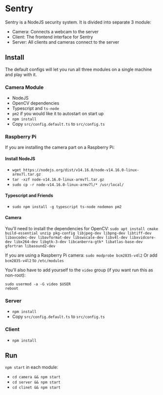 # Sentry

Sentry is a NodeJS security system.  It is divided into separate 3 module:
- Camera: Connects a webcam to the server
- Client: The frontend interface for Sentry
- Server: All clients and cameras connect to the server

## Install

The default configs will let you run all three modules on a single machine and play with it.

### Camera Module
- NodeJS
- OpenCV dependencies
- Typescript and `ts-node`
- `pm2` if you would like it to autostart on start up
- `npm install`
- Copy `src/config.default.ts` to `src/config.ts`


### Raspberry Pi
If you are installing the camera part on a Raspberry Pi:

#### Install NodeJS
- `wget https://nodejs.org/dist/v14.16.0/node-v14.16.0-linux-armv7l.tar.gz`
- `tar -xzf node-v14.16.0-linux-armv7l.tar.gz`
- `sudo cp -r node-v14.16.0-linux-armv7l/* /usr/local/`

#### Typescript and Friends
- `sudo npm install -g typescript ts-node nodemon pm2`

#### Camera
You'll need to install the dependencies for OpenCV:
`sudo apt install cmake build-essential unzip pkg-config libjpeg-dev libpng-dev libtiff-dev libavcodec-dev libavformat-dev libswscale-dev libv4l-dev libxvidcore-dev libx264-dev libgtk-3-dev libcanberra-gtk* libatlas-base-dev gfortran libasound2-dev`


If you are using a Raspberry Pi camera: `sudo modprobe bcm2835-v4l2`
Or add `bcm2835-v4l2` to `/etc/modules`

You'll also have to add yourself to the `video` group (if you want run this as non-root):
```
sudo usermod -a -G video $USER
reboot
```

### Server
- `npm install`
- Copy `src/config.default.ts` to `src/config.ts`

### Client
- `npm install`

## Run
`npm start` in each module:
- `cd camera && npm start`
- `cd server && npm start`
- `cd clinet && npm start`
